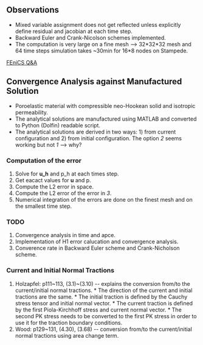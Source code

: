 ## Observations 

* Mixed variable assignment does not get reflected unless explicitly
  define residual and jacobian at each time step.
* Backward Euler and Crank-Nicolson schemes implemented. 
* The computation is very large on a fine mesh --> 32\*32\*32 mesh and
  64 time steps simulation takes ~30min for 16*8 nodes on Stampede.

[FEniCS Q&A](http://fenicsproject.org/qa/)

## Convergence Analysis against Manufactured Solution

* Poroelastic material with compressible neo-Hookean solid and
  isotropic permeability.
* The analytical solutions are manufactured using MATLAB and converted
  to Python (Dolfin) readable script.
* The analytical solutions are derived in two ways: 1) from current
  configuration and 2) from initial configuration. The option *2*
  seems working but not *1* --> why?

### Computation of the error

1. Solve for **u_h** and p_h at each times step.
2. Get eacact values for **u** and p.
3. Compute the L2 error in space.
4. Compute the L2 error of the error in *3*.
5. Numerical integration of the errors are done on the finest mesh and
   on the smallest time step.

### TODO

1. Convergence analysis in time and apce.
2. Implementation of H1 error calucation and convergence analysis.
3. Converence rate in Backward Euler scheme and Crank-Nicholson scheme.

### Current and Initial Normal Tractions

1. Holzapfel: p111~113, (3.1)~(3.10) -- explains the conversion
   from/to the current/initial normal tractions.
       * The direction of the current and initial tractions are the
         same.
	   * The initial traction is defined by the Cauchy stress tensor
         and initial normal vector.
	   * The current traction is defined by the first Piola-Kirchhoff
         stress and current normal vector.
	   * The second PK stress needs to be converted to the first PK
         stress in order to use it for the traction boundary
         conditions.
2. Wood: p129~131, (4.30), (3.68) -- conversion from/to the
   current/initial normal tractions using area change term.
